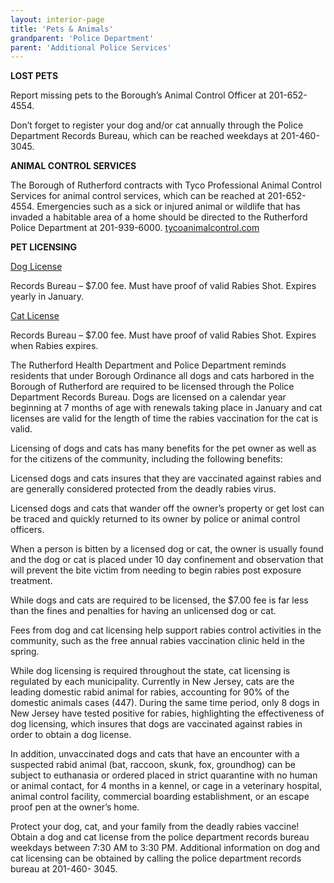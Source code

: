```yaml
---
layout: interior-page
title: 'Pets & Animals'
grandparent: 'Police Department'
parent: 'Additional Police Services'
---
```


**LOST PETS**

Report missing pets to the Borough’s Animal Control Officer at 201-652-4554. 

Don’t forget to register your dog and/or cat annually through the Police Department Records Bureau, which can be reached weekdays at 201-460-3045.

**ANIMAL CONTROL SERVICES**

The Borough of Rutherford contracts with Tyco Professional Animal Control Services for animal control services, which can be reached at 201-652-4554. Emergencies such as a sick or injured animal or wildlife that has invaded a habitable area of a home should be directed to the Rutherford Police Department at 201-939-6000.
[tycoanimalcontrol.com](http://www.tycoanimalcontrol.com)

**PET LICENSING**

[Dog License](http://static.rutherford-nj.com/police/RPD_Dog-License.pdf)

Records Bureau – $7.00 fee. Must have proof of valid Rabies Shot. Expires yearly in January.

[Cat License](http://static.rutherford-nj.com/police/RPD_Cat-License.pdf)

Records Bureau – $7.00 fee. Must have proof of valid Rabies Shot. Expires when Rabies expires.

The Rutherford Health Department and Police Department reminds residents that under Borough Ordinance all dogs and cats harbored in the Borough of Rutherford are required to be licensed through the Police Department Records Bureau. Dogs are licensed on a calendar year beginning at 7 months of age with renewals taking place in January and cat licenses are valid for the length of time the rabies vaccination for the cat is valid.

Licensing of dogs and cats has many benefits for the pet owner as well as for the citizens of the community, including the following benefits:

Licensed dogs and cats insures that they are vaccinated against rabies and are generally considered protected from the deadly rabies virus.

Licensed dogs and cats that wander off the owner’s property or get lost can be traced and quickly returned to its owner by police or animal control officers.

When a person is bitten by a licensed dog or cat, the owner is usually found and the dog or cat is placed under 10 day confinement and observation that will prevent the bite victim from needing to begin rabies post exposure treatment.

While dogs and cats are required to be licensed, the $7.00 fee is far less than the fines and penalties for having an unlicensed dog or cat.

Fees from dog and cat licensing help support rabies control activities in the community, such as the free annual rabies vaccination clinic held in the spring.

While dog licensing is required throughout the state, cat licensing is regulated by each municipality. Currently in New Jersey, cats are the leading domestic rabid animal for rabies, accounting for 90% of the domestic animals cases (447). During the same time period, only 8 dogs in New Jersey have tested positive for rabies, highlighting the effectiveness of dog licensing, which insures that dogs are vaccinated against rabies in order to obtain a dog license.

In addition, unvaccinated dogs and cats that have an encounter with a suspected rabid animal (bat, raccoon, skunk, fox, groundhog) can be subject to euthanasia or ordered placed in strict quarantine with no human or animal contact, for 4 months in a kennel, or cage in a veterinary hospital, animal control facility, commercial boarding establishment, or an escape proof pen at the owner’s home.

Protect your dog, cat, and your family from the deadly rabies vaccine! Obtain a dog and cat license from the police department records bureau weekdays between 7:30 AM to 3:30 PM. Additional information on dog and cat licensing can be obtained by calling the police department records bureau at 201-460- 3045.

